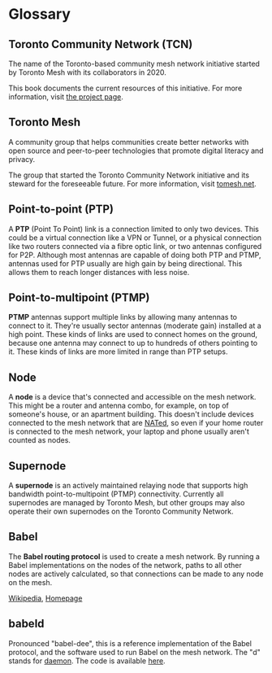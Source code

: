 # Glossary

## Toronto Community Network (TCN)

The name of the Toronto-based community mesh network initiative started by Toronto Mesh with its collaborators in 2020.

This book documents the current resources of this initiative. For more information, visit [the project page](https://github.com/tomeshnet/toronto-community-network/).

## Toronto Mesh

A community group that helps communities create better networks with open source and peer-to-peer technologies that promote digital literacy and privacy.

The group that started the Toronto Community Network initiative and its steward for the foreseeable future. For more information, visit [tomesh.net](https://tomesh.net).

## Point-to-point (PTP)

A **PTP** (Point To Point) link is a connection limited to only two devices. This could be a virtual connection like a VPN or Tunnel, or a physical connection like two routers connected via a fibre optic link, or two antennas configured for P2P. Although most antennas are capable of doing both PTP and PTMP, antennas used for PTP usually are high gain by being directional. This allows them to reach longer distances with less noise.

## Point-to-multipoint (PTMP)

**PTMP** antennas support multiple links by allowing many antennas to connect to it. They're usually sector antennas (moderate gain) installed at a high point. These kinds of links are used to connect homes on the ground, because one antenna may connect to up to hundreds of others pointing to it. These kinds of links are more limited in range than PTP setups.

## Node

A **node** is a device that's connected and accessible on the mesh network. This might be a router and antenna combo, for example, on top of someone's house, or an apartment building. This doesn't include devices connected to the mesh network that are [NATed](https://en.wikipedia.org/wiki/Network_address_translation), so even if your home router is connected to the mesh network, your laptop and phone usually aren't counted as nodes.

## Supernode

A **supernode** is an actively maintained relaying node that supports high bandwidth point-to-multipoint (PTMP) connectivity. Currently all supernodes are managed by Toronto Mesh, but other groups may also operate their own supernodes on the Toronto Community Network.

## Babel

The **Babel routing protocol** is used to create a mesh network. By running a Babel implementations on the nodes of the network, paths to all other nodes are actively calculated, so that connections can be made to any node on the mesh.

[Wikipedia](https://en.wikipedia.org/wiki/Babel_(protocol)), [Homepage](https://www.irif.fr/~jch/software/babel/)

## babeld

Pronounced "babel-dee", this is a reference implementation of the Babel protocol, and the software used to run Babel on the mesh network. The "d" stands for [daemon](https://en.wikipedia.org/wiki/Daemon_%28computing%29). The code is available [here](https://github.com/jech/babeld).
